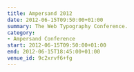 ```yaml
---
title: Ampersand 2012
date: 2012-06-15T09:50:00+01:00
summary: The Web Typography Conference.
category:
- Ampersand Conference
start: 2012-06-15T09:50:00+01:00
end: 2012-06-15T18:45:00+01:00
venue_id: 9c2xrvf6+fg
---
```

